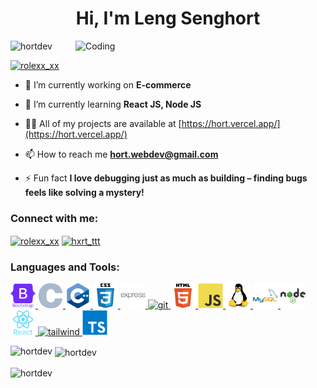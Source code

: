 <h1 align="center">Hi, I'm Leng Senghort</h1>
<img align="right" alt="Coding" width="400" src="https://imgs.search.brave.com/VnJdpBHSdpcE7Si268WuYuvTs8NmaZTVapQAhkZ9KJs/rs:fit:860:0:0:0/g:ce/aHR0cHM6Ly9tZWRp/YTEuZ2lwaHkuY29t/L21lZGlhL3YxLlky/bGtQVGM1TUdJM05q/RXhPSHBvYzJWNU16/TjVkM0ozWm1sMVl6/WjZOMjk0YXpadmVY/QTNkek14YlRCeWNt/UjZjMnQyT0NabGNE/MTJNVjluYVdaelgz/TmxZWEpqYUNaamRE/MW4vMTNIZ3dHc1hG/MGFpR1kvMjAwLmdp/Zg.gif">

<p align="left"> <img src="https://komarev.com/ghpvc/?username=hortdev&label=Profile%20views&color=0e75b6&style=flat" alt="hortdev" /> </p>

<p align="left"> <a href="https://twitter.com/rolexx_xx" target="blank"><img src="https://img.shields.io/twitter/follow/rolexx_xx?logo=twitter&style=for-the-badge" alt="rolexx_xx" /></a> </p>

- 🔭 I’m currently working on **E-commerce**

- 🌱 I’m currently learning **React JS, Node JS**

- 👨‍💻 All of my projects are available at [https://hort.vercel.app/](https://hort.vercel.app/)

- 📫 How to reach me **hort.webdev@gmail.com**

- ⚡ Fun fact **I love debugging just as much as building – finding bugs feels like solving a mystery!**

<h3 align="left">Connect with me:</h3>
<p align="left">
<a href="https://twitter.com/rolexx_xx" target="blank"><img align="center" src="https://raw.githubusercontent.com/rahuldkjain/github-profile-readme-generator/master/src/images/icons/Social/twitter.svg" alt="rolexx_xx" height="30" width="40" /></a>
<a href="https://instagram.com/hxrt_ttt" target="blank"><img align="center" src="https://raw.githubusercontent.com/rahuldkjain/github-profile-readme-generator/master/src/images/icons/Social/instagram.svg" alt="hxrt_ttt" height="30" width="40" /></a>
</p>

<h3 align="left">Languages and Tools:</h3>
<p align="left"> 
<a href="https://getbootstrap.com" target="_blank" rel="noreferrer"> 
<img src="https://raw.githubusercontent.com/devicons/devicon/master/icons/bootstrap/bootstrap-plain-wordmark.svg" alt="bootstrap" width="40" height="40"/> </a> 
<a href="https://www.cprogramming.com/" target="_blank" rel="noreferrer"> 
<img src="https://raw.githubusercontent.com/devicons/devicon/master/icons/c/c-original.svg" alt="c" width="40" height="40"/> </a> 
<a href="https://www.w3schools.com/cpp/" target="_blank" rel="noreferrer"> 
<img src="https://raw.githubusercontent.com/devicons/devicon/master/icons/cplusplus/cplusplus-original.svg" alt="cplusplus" width="40" height="40"/> </a> 
<a href="https://www.w3schools.com/css/" target="_blank" rel="noreferrer"> 
<img src="https://raw.githubusercontent.com/devicons/devicon/master/icons/css3/css3-original-wordmark.svg" alt="css3" width="40" height="40"/> </a> 
<a href="https://expressjs.com" target="_blank" rel="noreferrer"> 
<img src="https://raw.githubusercontent.com/devicons/devicon/master/icons/express/express-original-wordmark.svg" alt="express" width="40" height="40"/> </a> 
<a href="https://git-scm.com/" target="_blank" rel="noreferrer"> 
<img src="https://www.vectorlogo.zone/logos/git-scm/git-scm-icon.svg" alt="git" width="40" height="40"/> </a> 
<a href="https://www.w3.org/html/" target="_blank" rel="noreferrer"> 
<img src="https://raw.githubusercontent.com/devicons/devicon/master/icons/html5/html5-original-wordmark.svg" alt="html5" width="40" height="40"/> </a> 
<a href="https://developer.mozilla.org/en-US/docs/Web/JavaScript" target="_blank" rel="noreferrer"> 
<img src="https://raw.githubusercontent.com/devicons/devicon/master/icons/javascript/javascript-original.svg" alt="javascript" width="40" height="40"/> </a> 
<a href="https://www.linux.org/" target="_blank" rel="noreferrer"> 
<img src="https://raw.githubusercontent.com/devicons/devicon/master/icons/linux/linux-original.svg" alt="linux" width="40" height="40"/> </a> 
<a href="https://www.mysql.com/" target="_blank" rel="noreferrer"> 
<img src="https://raw.githubusercontent.com/devicons/devicon/master/icons/mysql/mysql-original-wordmark.svg" alt="mysql" width="40" height="40"/> </a> 
<a href="https://nodejs.org" target="_blank" rel="noreferrer"> 
<img src="https://raw.githubusercontent.com/devicons/devicon/master/icons/nodejs/nodejs-original-wordmark.svg" alt="nodejs" width="40" height="40"/> </a> 
<a href="https://reactjs.org/" target="_blank" rel="noreferrer"> 
<img src="https://raw.githubusercontent.com/devicons/devicon/master/icons/react/react-original-wordmark.svg" alt="react" width="40" height="40"/> </a> 
<a href="https://tailwindcss.com/" target="_blank" rel="noreferrer"> 
<img src="https://www.vectorlogo.zone/logos/tailwindcss/tailwindcss-icon.svg" alt="tailwind" width="40" height="40"/> </a> 
<a href="https://www.typescriptlang.org/" target="_blank" rel="noreferrer"> 
<img src="https://raw.githubusercontent.com/devicons/devicon/master/icons/typescript/typescript-original.svg" alt="typescript" width="40" height="40"/> </a> 
</p>

<p><img align="left" src="https://github-readme-stats.vercel.app/api/top-langs?username=hortdev&show_icons=true&locale=en&layout=compact" alt="hortdev" /></p>

<p>&nbsp;<img align="center" src="https://github-readme-stats.vercel.app/api?username=hortdev&show_icons=true&locale=en" alt="hortdev" /></p>

<p><img align="center" src="https://github-readme-streak-stats.herokuapp.com/?user=hortdev&" alt="hortdev" /></p>
